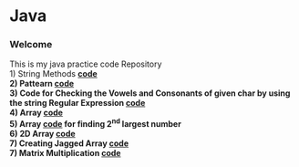# Java
<h3>Welcome</h3>
This is my java practice code  Repository <br>
  1) String Methods <a href="https://github.com/sudarshan-hash/Java/blob/main/string.java"><b style="colour: blue">code<b></a> <br>
  2) Pattearn  <a href="https://github.com/sudarshan-hash/Java/blob/main/pattearn.java"><b style="colour: blue">code<b></a> <br>
  3) Code for Checking the Vowels and Consonants of given char by using the string Regular Expression <a href="https://github.com/sudarshan-hash/Java/blob/main/vowelsCheck.java"target="_main"><b style="colour: blue">code<b></a> <br>
  4) Array  <a href="https://github.com/sudarshan-hash/Java/blob/main/Array.java"><b style="colour: blue">code<b></a> <br>
  5) Array <a href="https://github.com/sudarshan-hash/Java/blob/main/Array.java"><b style="colour: blue">code<b></a> for finding 2<sup>nd</sup> largest number <br>
  6) 2D Array  <a href="https://github.com/sudarshan-hash/Java/blob/main/Array2D.java"><b style="colour: blue">code<b></a> <br>
  7) Creating Jagged Array <a href="https://github.com/sudarshan-hash/Java/blob/main/Array2D.java"><b style="colour: blue">code<b></a>  <br>
  7) Matrix Multiplication <a href="https://github.com/sudarshan-hash/Java/blob/main/Array2D.java"><b style="colour: blue">code<b></a>  <br>
